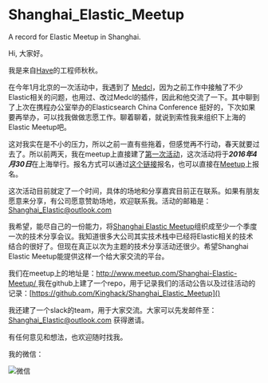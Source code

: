 # Shanghai_Elastic_Meetup
A record for Elastic Meetup in Shanghai. 

Hi, 大家好。

我是来自[Have](https://itunes.apple.com/cn/app/id1060985983)的工程师秋秋。

在今年1月北京的一次活动中，我遇到了 [Medcl](https://github.com/medcl)，因为之前工作中接触了不少Elastic相关的问题，也用过、改过Medcl的插件，因此和他交流了一下。其中聊到了上次在携程办公室举办的Elasticsearch China Conference 挺好的，下次如果要再举办，可以找我做做志愿工作。聊着聊着，就说到索性我来组织下上海的Elastic Meetup吧。

这对我实在是不小的压力，所以之前一直有些拖着，但感觉再不行动，春天就要过去了。所以前两天，我在meetup上直接建了[第一次活动](http://www.meetup.com/Shanghai-Elastic-Meetup/events/229807915/)，这次活动将于***2016年4月30日***在上海举行。报名方式可以通过[这个链接](https://jinshuju.net/f/Ed5I5o)报名，也可以直接在[Meetup](http://www.meetup.com/Shanghai-Elastic-Meetup/events/229807915/)上报名。

这次活动目前就定了一个时间，具体的场地和分享嘉宾目前正在联系。如果有朋友愿意来分享，有公司愿意赞助场地，欢迎联系我。活动的邮箱是：Shanghai_Elastic@outlook.com

我希望，能尽自己的一份能力，将[Shanghai Elastic Meetup](http://www.meetup.com/Shanghai-Elastic-Meetup/)组织成至少一个季度一次的技术分享会议。我知道很多大公司其实技术栈中已经将Elastic相关的技术结合的很好了。但现在真正以次为主题的技术分享活动还很少。希望Shanghai Elastic Meetup能提供这样一个给大家交流的平台。

我们在meetup上的地址是：[http://www.meetup.com/Shanghai-Elastic-Meetup/
]()
我在github上建了一个repo，用于记录我们的活动公告以及过往活动的记录：[https://github.com/Kinghack/Shanghai_Elastic_Meetup]()

我还建了一个slack的team，用于大家交流。大家可以先发邮件至：Shanghai_Elastic@outlook.com 获得邀请。

有任何意见和想法，也欢迎随时找我。

我的微信：

![微信](https://ooo.0o0.ooo/2016/03/29/56fb33b429aa8.jpg)
